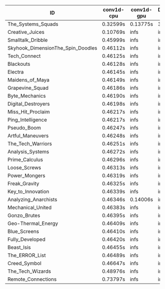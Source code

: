 |ID|conv1d-cpu|conv1d-gpu|DWSPConv2D-gpu|gemm-gpu|avg|
|-|-|-|-|-|-|
|The_Systems_Squads|0.32599s|0.13775s|3.05111s|4.39908s|1.97848s|
|Creative_Juices|0.10769s|infs|infs|4.45199s|infs|
|Smalltalk_Dribble|0.45999s|infs|infs|4.39620s|infs|
|Skyhook_DimensionThe_Spin_Doodles|0.46112s|infs|infs|4.45694s|infs|
|Tech_Connect|0.46125s|infs|infs|4.44299s|infs|
|Blackouts|0.46128s|infs|infs|4.42774s|infs|
|Electra|0.46145s|infs|infs|4.44796s|infs|
|Maidens_of_Maya|0.46149s|infs|infs|4.46575s|infs|
|Grapevine_Squad|0.46186s|infs|infs|4.42442s|infs|
|Byte_Mechanics|0.46190s|infs|infs|4.44173s|infs|
|Digital_Destroyers|0.46198s|infs|infs|4.42726s|infs|
|Miss_Hit_Proclaim|0.46217s|infs|infs|4.43607s|infs|
|Ping_Intelligence|0.46217s|infs|infs|4.46562s|infs|
|Pseudo_Boom|0.46247s|infs|infs|4.43560s|infs|
|Artful_Maneuvers|0.46248s|infs|infs|4.45107s|infs|
|The_Tech_Warriors|0.46251s|infs|infs|4.45563s|infs|
|Analysis_Systems|0.46272s|infs|infs|4.46181s|infs|
|Prime_Calculus|0.46296s|infs|infs|4.44858s|infs|
|Loose_Screws|0.46313s|infs|infs|4.44493s|infs|
|Power_Mongers|0.46319s|infs|infs|4.44210s|infs|
|Freak_Gravity|0.46325s|infs|infs|4.42741s|infs|
|Key_to_Innovation|0.46339s|infs|infs|4.44415s|infs|
|Analyzing_Anarchists|0.46346s|0.14006s|infs|4.44688s|infs|
|Mechanical_United|0.46383s|infs|infs|4.44991s|infs|
|Gonzo_Brutes|0.46395s|infs|infs|4.44478s|infs|
|Geo-Thermal_Energy|0.46409s|infs|infs|4.46450s|infs|
|Blue_Screens|0.46410s|infs|infs|4.44308s|infs|
|Fully_Developed|0.46420s|infs|infs|4.46042s|infs|
|Beast_Isis|0.46455s|infs|infs|4.46456s|infs|
|The_ERROR_List|0.46489s|infs|infs|4.45282s|infs|
|Creed_Symbol|0.46647s|infs|infs|4.52980s|infs|
|The_Tech_Wizards|0.48976s|infs|infs|4.46714s|infs|
|Remote_Connections|0.73797s|infs|infs|4.46207s|infs|
